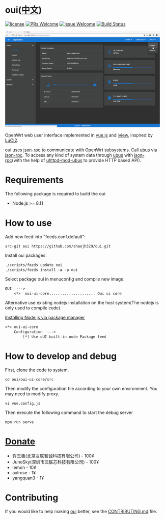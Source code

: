 # oui([中文](/README_ZH.md))

[1]: https://img.shields.io/badge/license-MIT-brightgreen.svg?style=plastic
[2]: /LICENSE
[3]: https://img.shields.io/badge/PRs-welcome-brightgreen.svg?style=plastic
[4]: https://github.com/zhaojh329/oui/pulls
[5]: https://img.shields.io/badge/Issues-welcome-brightgreen.svg?style=plastic
[6]: https://github.com/zhaojh329/oui/issues/new
[7]: https://travis-ci.org/zhaojh329/oui.svg?branch=master
[8]: https://travis-ci.org/zhaojh329/oui

[![license][1]][2]
[![PRs Welcome][3]][4]
[![Issue Welcome][5]][6]
[![Build Status][7]][8]

[vue.js]: https://github.com/vuejs/vue
[iview]: https://github.com/iview/iview
[LuCI2]: https://git.openwrt.org/?p=project/luci2/ui.git
[json-rpc]: https://www.jsonrpc.org/
[ubus]: https://wiki.openwrt.org/doc/techref/ubus
[uhttpd-mod-ubus]: https://wiki.openwrt.org/doc/techref/ubus#access_to_ubus_over_http

![](/screen-be6656a.gif)

OpenWrt web user interface implemented in [vue.js] and [iview], inspired by [LuCI2].

oui uses [json-rpc] to communicate with OpenWrt subsystems. Call [ubus] via [json-rpc].
To access any kind of system data through [ubus] with [json-rpc](with the help of [uhttpd-mod-ubus] to provide HTTP based API).

# Requirements

The following package is required to build the oui:

* Node.js >= 8.11

# How to use
Add new feed into "feeds.conf.default":
    
    src-git oui https://github.com/zhaojh329/oui.git

Install oui packages:
    
    ./scripts/feeds update oui
    ./scripts/feeds install -a -p oui

Select package oui in menuconfig and compile new image.

    OUI  --->
        <*>  oui-ui-core..................... Oui ui core

Alternative use existing nodejs installation on the host system(The nodejs is only used to compile code)

[Installing Node.js via package manager](https://nodejs.org/en/download/package-manager/)

    <*> oui-ui-core
        Configuration  --->
            [*] Use oUI built-in node Package feed

# How to develop and debug
First, clone the code to system.

	cd oui/oui-ui-core/src

Then modify the configuration file according to your own environment.
You may need to modify proxy.

	vi vue.config.js

Then execute the following command to start the debug server

	npm run serve

# [Donate](https://gitee.com/zhaojh329/oui#project-donate-overview)

* 许玉善(北京友联智诚科技有限公司) - 100¥
* JunoSky(深圳市云联芯科技有限公司) - 100¥
* lemon - 10¥
* axlrose - 1¥
* yangquan3 - 1¥

# Contributing
If you would like to help making [oui](https://github.com/zhaojh329/oui) better,
see the [CONTRIBUTING.md](/CONTRIBUTING.md) file.
